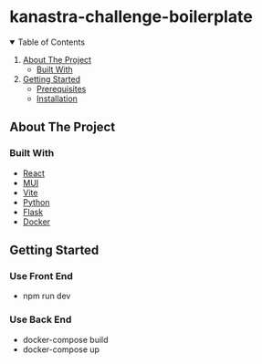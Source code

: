 # kanastra-challenge-boilerplate
<!-- TABLE OF CONTENTS -->
<details open="open">
  <summary>Table of Contents</summary>
  <ol>
    <li>
      <a href="#about-the-project">About The Project</a>
      <ul>
        <li><a href="#built-with">Built With</a></li>
      </ul>
    </li>
    <li>
      <a href="#getting-started">Getting Started</a>
      <ul>
        <li><a href="#prerequisites">Prerequisites</a></li>
        <li><a href="#installation">Installation</a></li>
      </ul>
    </li>
  </ol>
</details>

<!-- ABOUT THE PROJECT -->
## About The Project
  
### Built With

* [React](https://reactjs.org/)
* [MUI](https://mui.com/)
* [Vite](https://vitejs.dev)
* [Python](https://www.python.org/)
* [Flask](https://flask.palletsprojects.com/en/3.0.x/)
* [Docker](https://www.docker.com/)

<!-- GETTING STARTED -->
## Getting Started

### Use Front End
* npm run dev

### Use Back End
* docker-compose build
* docker-compose up


  
